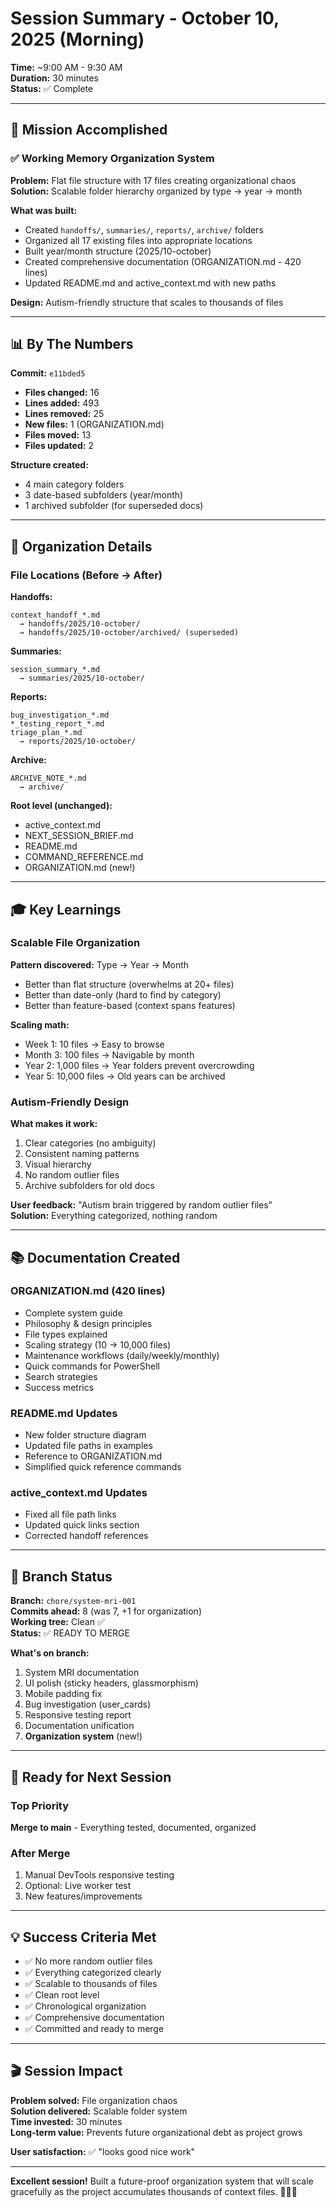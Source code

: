 # Session Summary - October 10, 2025 (Morning)

**Time:** ~9:00 AM - 9:30 AM  
**Duration:** 30 minutes  
**Status:** ✅ Complete

---

## 🎯 Mission Accomplished

### ✅ Working Memory Organization System
**Problem:** Flat file structure with 17 files creating organizational chaos  
**Solution:** Scalable folder hierarchy organized by type → year → month

**What was built:**
- Created `handoffs/`, `summaries/`, `reports/`, `archive/` folders
- Organized all 17 existing files into appropriate locations
- Built year/month structure (2025/10-october)
- Created comprehensive documentation (ORGANIZATION.md - 420 lines)
- Updated README.md and active_context.md with new paths

**Design:** Autism-friendly structure that scales to thousands of files

---

## 📊 By The Numbers

**Commit:** `e11bded5`
- **Files changed:** 16
- **Lines added:** 493
- **Lines removed:** 25
- **New files:** 1 (ORGANIZATION.md)
- **Files moved:** 13
- **Files updated:** 2

**Structure created:**
- 4 main category folders
- 3 date-based subfolders (year/month)
- 1 archived subfolder (for superseded docs)

---

## 📁 Organization Details

### File Locations (Before → After)

**Handoffs:**
```
context_handoff_*.md 
  → handoffs/2025/10-october/
  → handoffs/2025/10-october/archived/ (superseded)
```

**Summaries:**
```
session_summary_*.md
  → summaries/2025/10-october/
```

**Reports:**
```
bug_investigation_*.md
*_testing_report_*.md
triage_plan_*.md
  → reports/2025/10-october/
```

**Archive:**
```
ARCHIVE_NOTE_*.md
  → archive/
```

**Root level (unchanged):**
- active_context.md
- NEXT_SESSION_BRIEF.md
- README.md
- COMMAND_REFERENCE.md
- ORGANIZATION.md (new!)

---

## 🎓 Key Learnings

### Scalable File Organization

**Pattern discovered:** Type → Year → Month
- Better than flat structure (overwhelms at 20+ files)
- Better than date-only (hard to find by category)
- Better than feature-based (context spans features)

**Scaling math:**
- Week 1: 10 files → Easy to browse
- Month 3: 100 files → Navigable by month
- Year 2: 1,000 files → Year folders prevent overcrowding
- Year 5: 10,000 files → Old years can be archived

### Autism-Friendly Design

**What makes it work:**
1. Clear categories (no ambiguity)
2. Consistent naming patterns
3. Visual hierarchy
4. No random outlier files
5. Archive subfolders for old docs

**User feedback:** "Autism brain triggered by random outlier files"  
**Solution:** Everything categorized, nothing random

---

## 📚 Documentation Created

### ORGANIZATION.md (420 lines)
- Complete system guide
- Philosophy & design principles
- File types explained
- Scaling strategy (10 → 10,000 files)
- Maintenance workflows (daily/weekly/monthly)
- Quick commands for PowerShell
- Search strategies
- Success metrics

### README.md Updates
- New folder structure diagram
- Updated file paths in examples
- Reference to ORGANIZATION.md
- Simplified quick reference commands

### active_context.md Updates
- Fixed all file path links
- Updated quick links section
- Corrected handoff references

---

## 🔄 Branch Status

**Branch:** `chore/system-mri-001`  
**Commits ahead:** 8 (was 7, +1 for organization)  
**Working tree:** Clean ✅  
**Status:** ✅ READY TO MERGE

**What's on branch:**
1. System MRI documentation
2. UI polish (sticky headers, glassmorphism)
3. Mobile padding fix
4. Bug investigation (user_cards)
5. Responsive testing report
6. Documentation unification
7. **Organization system** (new!)

---

## 🚀 Ready for Next Session

### Top Priority
**Merge to main** - Everything tested, documented, organized

### After Merge
1. Manual DevTools responsive testing
2. Optional: Live worker test
3. New features/improvements

---

## 💡 Success Criteria Met

- ✅ No more random outlier files
- ✅ Everything categorized clearly
- ✅ Scalable to thousands of files
- ✅ Clean root level
- ✅ Chronological organization
- ✅ Comprehensive documentation
- ✅ Committed and ready to merge

---

## 🎬 Session Impact

**Problem solved:** File organization chaos  
**Solution delivered:** Scalable folder system  
**Time invested:** 30 minutes  
**Long-term value:** Prevents future organizational debt as project grows

**User satisfaction:** ✅ "looks good nice work"

---

**Excellent session!** Built a future-proof organization system that will scale gracefully as the project accumulates thousands of context files. 🎯📂✨



